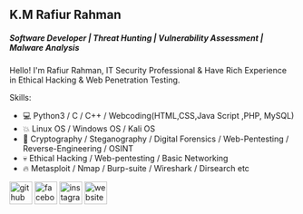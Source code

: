 ## K.M Rafiur Rahman
##### Software Developer | Threat Hunting | Vulnerability Assessment | Malware Analysis 


Hello! I'm Rafiur Rahman, IT Security Professional & Have Rich Experience in Ethical Hacking & Web Penetration Testing.

Skills:
-	💻 Python3 / C / C++ / Webcoding(HTML,CSS,Java Script ,PHP, MySQL)
-	💥 Linux OS / Windows OS / Kali OS
-	💪 Cryptography / Steganography / Digital Forensics / Web-Pentesting / Reverse-Engineering / OSINT
-	💀 Ethical Hacking / Web-pentesting / Basic Networking
-	🔥 Metasploit / Nmap /  Burp-suite / Wireshark / Dirsearch etc



[<img src='https://cdn.jsdelivr.net/npm/simple-icons@3.0.1/icons/github.svg' alt='github' height='40'>](https://github.com/Rafiuer)  [<img src='https://cdn.jsdelivr.net/npm/simple-icons@3.0.1/icons/facebook.svg' alt='facebook' height='40'>](https://www.facebook.com/Rafiuer)  [<img src='https://cdn.jsdelivr.net/npm/simple-icons@3.0.1/icons/instagram.svg' alt='instagram' height='40'>](https://www.instagram.com/Rafiuerrahman/)  [<img src='https://cdn.jsdelivr.net/npm/simple-icons@3.0.1/icons/icloud.svg' alt='website' height='40'>](https://rafiuer.xyz/)  


